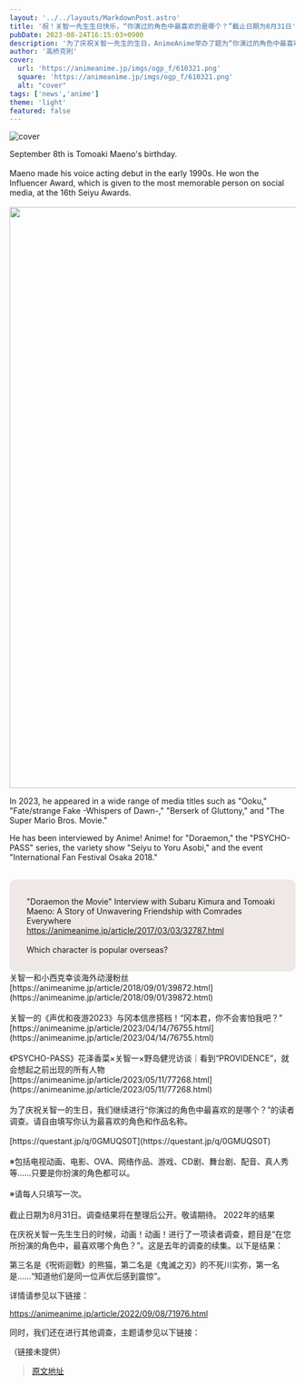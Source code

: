 ```yaml
---
layout: '../../layouts/MarkdownPost.astro'
title: '祝！关智一先生生日快乐，“你演过的角色中最喜欢的是哪个？”截止日期为8月31日'
pubDate: 2023-08-24T16:15:03+0900
description: '为了庆祝关智一先生的生日，AnimeAnime举办了题为“你演过的角色中最喜欢的是哪个？”的读者调查，截止日期为8月31日。'
author: '高桥克則'
cover:
  url: 'https://animeanime.jp/imgs/ogp_f/610321.png'
  square: 'https://animeanime.jp/imgs/ogp_f/610321.png'
  alt: "cover"
tags: ['news','anime']
theme: 'light'
featured: false
---
```

![cover](https://animeanime.jp/imgs/ogp_f/610321.png)

</div>

<p>September 8th is Tomoaki Maeno's birthday. <br><br> Maeno made his voice acting debut in the early 1990s. He won the Influencer Award, which is given to the most memorable person on social media, at the 16th Seiyu Awards. <br><br><img src="https://animeanime.jp/imgs/zoom/610453.jpg" class="inline-article-image" width="640" height="1024"><br></p><p>In 2023, he appeared in a wide range of media titles such as "Ooku," "Fate/strange Fake -Whispers of Dawn-," "Berserk of Gluttony," and "The Super Mario Bros. Movie." <br></p><p>He has been interviewed by Anime! Anime! for "Doraemon," the "PSYCHO-PASS" series, the variety show "Seiyu to Yoru Asobi," and the event "International Fan Festival Osaka 2018." <br><br></p><div style="background-color:#eee9e6; border-radius:10px; padding:30px;">"Doraemon the Movie" Interview with Subaru Kimura and Tomoaki Maeno: A Story of Unwavering Friendship with Comrades Everywhere<br><a href="https://animeanime.jp/article/2017/03/03/32787.html" rel="”nofollow”target=&quot;_blank&quot;">https://animeanime.jp/article/2017/03/03/32787.html</a><br><br>Which character is popular overseas?</div>
关智一和小西克幸谈海外动漫粉丝<br>[https://animeanime.jp/article/2018/09/01/39872.html](https://animeanime.jp/article/2018/09/01/39872.html)<br><br>关智一的《声优和夜游2023》与冈本信彦搭档！“冈本君，你不会害怕我吧？”<br>[https://animeanime.jp/article/2023/04/14/76755.html](https://animeanime.jp/article/2023/04/14/76755.html)<br><br>《PSYCHO-PASS》花泽香菜×关智一×野岛健児访谈｜看到“PROVIDENCE”，就会想起之前出现的所有人物<br>[https://animeanime.jp/article/2023/05/11/77268.html](https://animeanime.jp/article/2023/05/11/77268.html)<br><br>为了庆祝关智一的生日，我们继续进行“你演过的角色中最喜欢的是哪个？”的读者调查。请自由填写你认为最喜欢的角色和作品名称。<br><br>[https://questant.jp/q/0GMUQS0T](https://questant.jp/q/0GMUQS0T)<br><br>※包括电视动画、电影、OVA、网络作品、游戏、CD剧、舞台剧、配音、真人秀等……只要是你扮演的角色都可以。<br><br>※请每人只填写一次。<br><br>截止日期为8月31日。调查结果将在整理后公开。敬请期待。
2022年的结果

在庆祝关智一先生生日的时候，动画！动画！进行了一项读者调查，题目是“在您所扮演的角色中，最喜欢哪个角色？”。这是去年的调查的续集。以下是结果：

第三名是《呪術迴戰》的熊猫，第二名是《鬼滅之刃》的不死川实弥，第一名是……“知道他们是同一位声优后感到震惊”。

详情请参见以下链接：

https://animeanime.jp/article/2022/09/08/71976.html

同时，我们还在进行其他调查，主题请参见以下链接：

（链接未提供）

>[原文地址](https://animeanime.jp/article/2023/08/24/79480.html)  